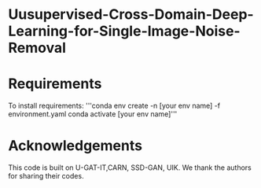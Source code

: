 # Uusupervised-Cross-Domain-Deep-Learning-for-Single-Image-Noise-Removal  
# Requirements
To install requirements:
'''conda env create -n [your env name] -f environment.yaml 
conda activate [your env name]'''
# Acknowledgements
This code is built on U-GAT-IT,CARN, SSD-GAN, UIK. We thank the authors for sharing their codes.
